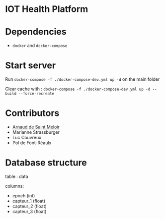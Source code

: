 # IOT Health Platform

# Dependencies
- `docker` and `docker-compose`

# Start server 
Run `docker-compose -f ./docker-compose-dev.yml up -d` on the main folder

Clear cache with : `docker-compose -f ./docker-compose-dev.yml up -d --build --force-recreate`

# Contributors
 - [Arnaud de Saint Meloir](https://arnaud.at)
 - Marianne Strassburger
 - Luc Couvreux
 - Pol de Font-Réaulx

# Database structure 
table : data

columns:
- epoch (int)
- capteur_1 (float)
- capteur_2 (float)
- capteur_3 (float)
